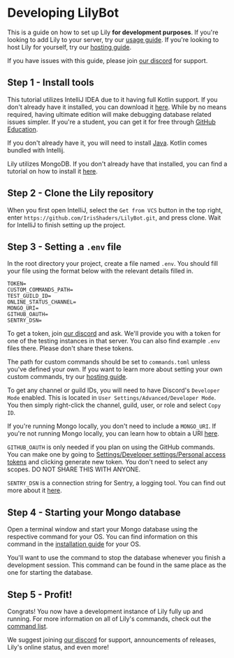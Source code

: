 # Developing LilyBot

This is a guide on how to set up Lily **for development purposes**.
If you're looking to add Lily to your server,
try our [usage guide](https://github.com/IrisShaders/LilyBot/blob/main/docs/usage-guide.md).
If you're looking to host Lily for yourself,
try our [hosting guide](https://github.com/IrisShaders/LilyBot/blob/main/docs/hosting-guide.md).

If you have issues with this guide, please join [our discord](https://discord.gg/hy2329fcTZ) for support.

## Step 1 - Install tools
This tutorial utilizes IntelliJ IDEA due to it having full Kotlin support.
If you don't already have it installed, you can download it [here](https://www.jetbrains.com/idea/download/).
While by no means required, having ultimate edition will make debugging database related issues simpler.
If you're a student, you can get it for free through [GitHub Education](https://education.github.com/).

If you don't already have it, you will need to install [Java](https://adoptium.net/).
Kotlin comes bundled with Intellij.

Lily utilizes MongoDB. If you don't already have that installed,
you can find a tutorial on how to install it [here](https://docs.mongodb.com/manual/administration/install-community/).

## Step 2 - Clone the Lily repository
When you first open IntelliJ, select the `Get from VCS` button in the top right,
enter `https://github.com/IrisShaders/LilyBot.git`, and press clone.
Wait for IntelliJ to finish setting up the project.

## Step 3 - Setting a `.env` file
In the root directory your project, create a file named `.env`.
You should fill your file using the format below with the relevant details filled in.

```
TOKEN=
CUSTOM_COMMANDS_PATH=
TEST_GUILD_ID=
ONLINE_STATUS_CHANNEL=
MONGO_URI=
GITHUB_OAUTH=
SENTRY_DSN=
```

To get a token, join [our discord](https://discord.gg/hy2329fcTZ) and ask.
We'll provide you with a token for one of the testing instances in that server.
You can also find example `.env` files there. Please don't share these tokens.

The path for custom commands should be set to `commands.toml` unless you've defined your own.
If you want to learn more about setting your own custom commands,
try our [hosting guide](https://github.com/IrisShaders/LilyBot/blob/main/docs/hosting-guide.md).

To get any channel or guild IDs, you will need to have Discord's `Developer Mode` enabled.
This is located in `User Settings/Advanced/Developer Mode`.
You then simply right-click the channel, guild, user, or role and select `Copy ID`.

If you're running Mongo locally, you don't need to include a `MONGO_URI`.
If you're not running Mongo locally, you can learn how to obtain a URI
[here](https://docs.mongodb.com/guides/server/drivers/#obtain-your-mongodb-connection-string).

`GITHUB_OAUTH` is only needed if you plan on using the GitHub commands.
You can make one by going to [Settings/Developer settings/Personal access tokens](https://github.com/settings/tokens)
and clicking generate new token. You don't need to select any scopes. DO NOT SHARE THIS WITH ANYONE.

`SENTRY_DSN` is a connection string for Sentry, a logging tool.
You can find out more about it [here]( https://sentry.io/welcome/).

## Step 4 - Starting your Mongo database
Open a terminal window and start your Mongo database using the respective command for your OS.
You can find information on this command in the
[installation guide](https://docs.mongodb.com/manual/administration/install-community/) for your OS.

You'll want to use the command to stop the database whenever you finish a development session.
This command can be found in the same place as the one for starting the database.

## Step 5 - Profit!
Congrats! You now have a development instance of Lily fully up and running.
For more information on all of Lily's commands,
check out the [command list](https://github.com/IrisShaders/LilyBot/blob/main/docs/commands.md).

We suggest joining [our discord](https://discord.gg/hy2329fcTZ)
for support, announcements of releases, Lily's online status, and even more!
